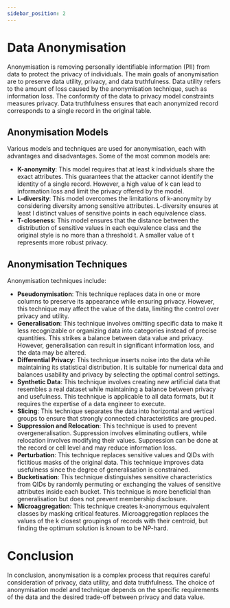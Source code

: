 ```yaml
---
sidebar_position: 2
---
```


# Data Anonymisation

Anonymisation is removing personally identifiable information (PII) from data to protect the privacy of individuals. The main goals of anonymisation are to preserve data utility, privacy, and data truthfulness. Data utility refers to the amount of loss caused by the anonymisation technique, such as information loss. The conformity of the data to privacy model constraints measures privacy. Data truthfulness ensures that each anonymized record corresponds to a single record in the original table.

## Anonymisation Models

Various models and techniques are used for anonymisation, each with advantages and disadvantages. Some of the most common models are:

- **K-anonymity**: This model requires that at least k individuals share the exact attributes. This guarantees that the attacker cannot identify the identity of a single record. However, a high value of k can lead to information loss and limit the privacy offered by the model.
- **L-diversity**: This model overcomes the limitations of k-anonymity by considering diversity among sensitive attributes. L-diversity ensures at least l distinct values of sensitive points in each equivalence class.
- **T-closeness**: This model ensures that the distance between the distribution of sensitive values in each equivalence class and the original style is no more than a threshold t. A smaller value of t represents more robust privacy.

## Anonymisation Techniques

Anonymisation techniques include:

- **Pseudonymisation**: This technique replaces data in one or more columns to preserve its appearance while ensuring privacy. However, this technique may affect the value of the data, limiting the control over privacy and utility.
- **Generalisation**: This technique involves omitting specific data to make it less recognizable or organizing data into categories instead of precise quantities. This strikes a balance between data value and privacy. However, generalisation can result in significant information loss, and the data may be altered.
- **Differential Privacy**: This technique inserts noise into the data while maintaining its statistical distribution. It is suitable for numerical data and balances usability and privacy by selecting the optimal control settings.
- **Synthetic Data**: This technique involves creating new artificial data that resembles a real dataset while maintaining a balance between privacy and usefulness. This technique is applicable to all data formats, but it requires the expertise of a data engineer to execute.
- **Slicing**: This technique separates the data into horizontal and vertical groups to ensure that strongly connected characteristics are grouped.
- **Suppression and Relocation**: This technique is used to prevent overgeneralisation. Suppression involves eliminating outliers, while relocation involves modifying their values. Suppression can be done at the record or cell level and may reduce information loss.
- **Perturbation**: This technique replaces sensitive values and QIDs with fictitious masks of the original data. This technique improves data usefulness since the degree of generalisation is constrained.
- **Bucketisation**: This technique distinguishes sensitive characteristics from QIDs by randomly permuting or exchanging the values of sensitive attributes inside each bucket. This technique is more beneficial than generalisation but does not prevent membership disclosure.
- **Microaggregation**: This technique creates k-anonymous equivalent classes by masking critical features. Microaggregation replaces the values of the k closest groupings of records with their centroid, but finding the optimum solution is known to be NP-hard.

# Conclusion

In conclusion, anonymisation is a complex process that requires careful consideration of privacy, data utility, and data truthfulness. The choice of anonymisation model and technique depends on the specific requirements of the data and the desired trade-off between privacy and data value.
